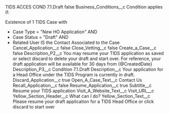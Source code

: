 <?xml version="1.0" encoding="UTF-8"?>
<CustomMetadata xmlns="http://soap.sforce.com/2006/04/metadata" xmlns:xsi="http://www.w3.org/2001/XMLSchema-instance" xmlns:xsd="http://www.w3.org/2001/XMLSchema">
    <label>TIDS ACCES COND 7.1.Draft</label>
    <protected>false</protected>
    <values>
        <field>Business_Conditions__c</field>
        <value xsi:type="xsd:string">Condition applies if:

Existence of 1 TIDS Case with
- Case Type = &quot;New HO Application&quot;
AND
- Case Status = &quot;Draft&quot;
AND
- Related User IS the Contact Associated to the Case</value>
    </values>
    <values>
        <field>Cancel_Application__c</field>
        <value xsi:type="xsd:boolean">false</value>
    </values>
    <values>
        <field>Close_Vetting__c</field>
        <value xsi:type="xsd:boolean">false</value>
    </values>
    <values>
        <field>Create_a_Case__c</field>
        <value xsi:type="xsd:boolean">false</value>
    </values>
    <values>
        <field>Description_P2__c</field>
        <value xsi:type="xsd:string">You may resume your TIDS application as saved or select discard to delete your draft and start over. For reference, your draft application will be available for 30 days from {@CreatedDate}</value>
    </values>
    <values>
        <field>Description_P3__c</field>
        <value xsi:type="xsd:string">Condition 7.1.Draft</value>
    </values>
    <values>
        <field>Description__c</field>
        <value xsi:type="xsd:string">Your application for a Head Office under the TIDS Program is currently in draft.</value>
    </values>
    <values>
        <field>Discard_Application__c</field>
        <value xsi:type="xsd:boolean">true</value>
    </values>
    <values>
        <field>Open_A_Case_Text__c</field>
        <value xsi:type="xsd:string">Contact Us</value>
    </values>
    <values>
        <field>Recall_Application__c</field>
        <value xsi:type="xsd:boolean">false</value>
    </values>
    <values>
        <field>Resume_Application__c</field>
        <value xsi:type="xsd:boolean">true</value>
    </values>
    <values>
        <field>Subtitle__c</field>
        <value xsi:type="xsd:string">Resume your TIDS application</value>
    </values>
    <values>
        <field>Visit_A_Website_Text__c</field>
        <value xsi:nil="true"/>
    </values>
    <values>
        <field>Visit_URL__c</field>
        <value xsi:nil="true"/>
    </values>
    <values>
        <field>Yellow_Section_Header__c</field>
        <value xsi:type="xsd:string">What can I do?</value>
    </values>
    <values>
        <field>Yellow_Section_Text__c</field>
        <value xsi:type="xsd:string">Please resume your draft application for a TIDS Head Office or click discard to start over</value>
    </values>
</CustomMetadata>
